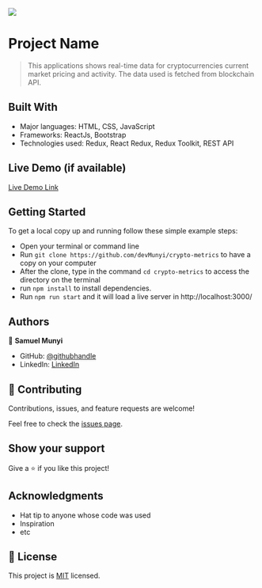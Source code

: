 ![](https://img.shields.io/badge/Microverse-blueviolet)

# Project Name

> This applications shows real-time data for cryptocurrencies current market pricing and activity. The data used is fetched from blockchain API.

## Built With

- Major languages: HTML, CSS, JavaScript
- Frameworks: ReactJs, Bootstrap
- Technologies used: Redux, React Redux, Redux Toolkit, REST API

## Live Demo (if available)

[Live Demo Link](https://cryptocurrencies-metrics.netlify.app/)

## Getting Started

To get a local copy up and running follow these simple example steps:

- Open your terminal or command line
- Run `git clone https://github.com/devMunyi/crypto-metrics` to have a copy on your computer
- After the clone, type in the command `cd crypto-metrics` to access the directory on the terminal
- run `npm install` to install dependencies.
- Run `npm run start` and it will load a live server in http://localhost:3000/

## Authors

👤 **Samuel Munyi**

- GitHub: [@githubhandle](https://github.com/devMunyi)
- LinkedIn: [LinkedIn](https://www.linkedin.com/in/samuel-munyi-01315b174/)

## 🤝 Contributing

Contributions, issues, and feature requests are welcome!

Feel free to check the [issues page](../../issues/).

## Show your support

Give a ⭐️ if you like this project!

## Acknowledgments

- Hat tip to anyone whose code was used
- Inspiration
- etc

## 📝 License

This project is [MIT](./MIT.md) licensed.
